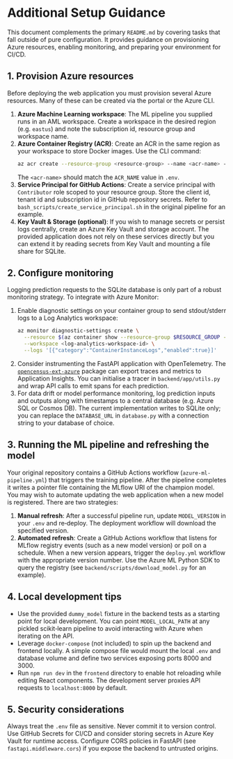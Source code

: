 # Additional Setup Guidance

This document complements the primary `README.md` by covering tasks that fall
outside of pure configuration.  It provides guidance on provisioning Azure
resources, enabling monitoring, and preparing your environment for CI/CD.

## 1. Provision Azure resources

Before deploying the web application you must provision several Azure
resources.  Many of these can be created via the portal or the Azure CLI.

1. **Azure Machine Learning workspace**:  The ML pipeline you supplied runs
   in an AML workspace.  Create a workspace in the desired region (e.g.
   `eastus`) and note the subscription id, resource group and workspace name.
2. **Azure Container Registry (ACR)**:  Create an ACR in the same region as
   your workspace to store Docker images.  Use the CLI command:
   ```bash
   az acr create --resource-group <resource-group> --name <acr-name> --sku Basic --location <region>
   ```
   The `<acr-name>` should match the `ACR_NAME` value in `.env`.
3. **Service Principal for GitHub Actions**:  Create a service principal with
   `Contributor` role scoped to your resource group.  Store the client id,
   tenant id and subscription id in GitHub repository secrets.  Refer to
   `bash_scripts/create_service_principal.sh` in the original pipeline for an
   example.
4. **Key Vault & Storage (optional)**:  If you wish to manage secrets or
   persist logs centrally, create an Azure Key Vault and storage account.  The
   provided application does not rely on these services directly but you can
   extend it by reading secrets from Key Vault and mounting a file share for
   SQLite.

## 2. Configure monitoring

Logging prediction requests to the SQLite database is only part of a robust
monitoring strategy.  To integrate with Azure Monitor:

1. Enable diagnostic settings on your container group to send stdout/stderr
   logs to a Log Analytics workspace:
   ```bash
   az monitor diagnostic-settings create \
     --resource $(az container show --resource-group $RESOURCE_GROUP --name $BACKEND_CONTAINER_NAME --query id -o tsv) \
     --workspace <log-analytics-workspace-id> \
     --logs '[{"category":"ContainerInstanceLogs","enabled":true}]'
   ```
2. Consider instrumenting the FastAPI application with OpenTelemetry.  The
   [`opencensus-ext-azure`](https://pypi.org/project/opencensus-ext-azure/)
   package can export traces and metrics to Application Insights.  You can
   initialise a tracer in `backend/app/utils.py` and wrap API calls to emit
   spans for each prediction.
3. For data drift or model performance monitoring, log prediction inputs and
   outputs along with timestamps to a central database (e.g. Azure SQL or
   Cosmos DB).  The current implementation writes to SQLite only; you can
   replace the `DATABASE_URL` in `database.py` with a connection string to
   your database of choice.

## 3. Running the ML pipeline and refreshing the model

Your original repository contains a GitHub Actions workflow (`azure-ml-pipeline.yml`) that
triggers the training pipeline.  After the pipeline completes it writes a
pointer file containing the MLflow URI of the champion model.  You may wish to
automate updating the web application when a new model is registered.  There
are two strategies:

1. **Manual refresh**:  After a successful pipeline run, update `MODEL_VERSION`
   in your `.env` and re‑deploy.  The deployment workflow will download the
   specified version.
2. **Automated refresh**:  Create a GitHub Actions workflow that listens for
   MLflow registry events (such as a new model version) or poll on a schedule.
   When a new version appears, trigger the `deploy.yml` workflow with the
   appropriate version number.  Use the Azure ML Python SDK to query the
   registry (see `backend/scripts/download_model.py` for an example).

## 4. Local development tips

* Use the provided `dummy_model` fixture in the backend tests as a starting
  point for local development.  You can point `MODEL_LOCAL_PATH` at any
  pickled scikit‑learn pipeline to avoid interacting with Azure when
  iterating on the API.
* Leverage `docker-compose` (not included) to spin up the backend and
  frontend locally.  A simple compose file would mount the local `.env` and
  database volume and define two services exposing ports 8000 and 3000.
* Run `npm run dev` in the `frontend` directory to enable hot reloading while
  editing React components.  The development server proxies API requests to
  `localhost:8000` by default.

## 5. Security considerations

Always treat the `.env` file as sensitive.  Never commit it to version
control.  Use GitHub Secrets for CI/CD and consider storing secrets in
Azure Key Vault for runtime access.  Configure CORS policies in FastAPI
(see `fastapi.middleware.cors`) if you expose the backend to untrusted
origins.
